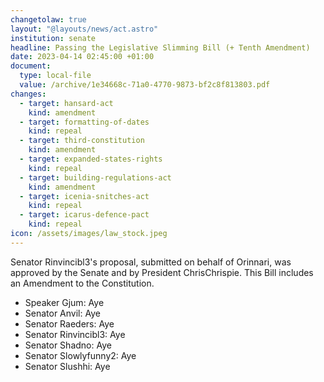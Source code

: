 ```yaml
---
changetolaw: true
layout: "@layouts/news/act.astro"
institution: senate
headline: Passing the Legislative Slimming Bill (+ Tenth Amendment)
date: 2023-04-14 02:45:00 +01:00
document:
  type: local-file
  value: /archive/1e34668c-71a0-4770-9873-bf2c8f813803.pdf
changes:
  - target: hansard-act
    kind: amendment
  - target: formatting-of-dates
    kind: repeal
  - target: third-constitution
    kind: amendment
  - target: expanded-states-rights
    kind: repeal
  - target: building-regulations-act
    kind: amendment
  - target: icenia-snitches-act
    kind: repeal
  - target: icarus-defence-pact
    kind: repeal
icon: /assets/images/law_stock.jpeg
---
```

Senator Rinvincibl3's proposal, submitted on behalf of Orinnari, was approved by the Senate and by President ChrisChrispie.<!--more--> This Bill includes an Amendment to the Constitution.

- Speaker Gjum: Aye
- Senator Anvil: Aye
- Senator Raeders: Aye
- Senator Rinvincibl3: Aye
- Senator Shadno: Aye
- Senator Slowlyfunny2: Aye
- Senator Slushhi: Aye

